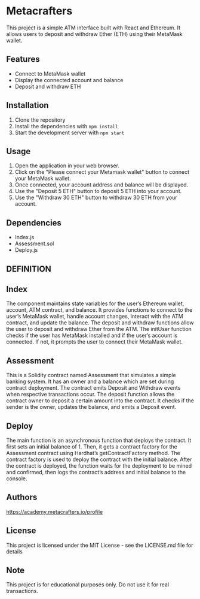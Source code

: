 # Metacrafters 

This project is a simple ATM  interface built with React and Ethereum. It allows users to deposit and withdraw Ether (ETH) using their MetaMask wallet.

## Features

- Connect to MetaMask wallet
- Display the connected account and balance
- Deposit and withdraw ETH

## Installation

1. Clone the repository
2. Install the dependencies with `npm install`
3. Start the development server with `npm start`

## Usage

1. Open the application in your web browser.
2. Click on the "Please connect your Metamask wallet" button to connect your MetaMask wallet.
3. Once connected, your account address and balance will be displayed.
4. Use the "Deposit 5 ETH" button to deposit 5 ETH into your account.
5. Use the "Withdraw 30 ETH" button to withdraw 30 ETH from your account.

## Dependencies

- Index.js
- Assessment.sol
- Deploy.js

## DEFINITION 


## Index

The component maintains state variables for the user’s Ethereum wallet, account, ATM contract, and balance. 
It provides functions to connect to the user’s MetaMask wallet, handle account changes, interact with the ATM contract, and update the balance.
The deposit and withdraw functions allow the user to deposit and withdraw Ether from the ATM.
The initUser function checks if the user has MetaMask installed and if the user’s account is connected.
If not, it prompts the user to connect their MetaMask wallet.

## Assessment

This is a Solidity contract named Assessment that simulates a simple banking system. 
It has an owner and a balance which are set during contract deployment. The contract emits Deposit and Withdraw events when respective transactions occur.
The deposit function allows the contract owner to deposit a certain amount into the contract. 
It checks if the sender is the owner, updates the balance, and emits a Deposit event.

## Deploy

The main function is an asynchronous function that deploys the contract. It first sets an initial balance of 1. 
Then, it gets a contract factory for the Assessment contract using Hardhat’s getContractFactory method. 
The contract factory is used to deploy the contract with the initial balance.
After the contract is deployed, the function waits for the deployment to be mined and confirmed, then logs the contract’s address and initial balance to the console.

## Authors 
https://academy.metacrafters.io/profile

## License
This project is licensed under the MIT License - see the LICENSE.md file for details

## Note
This project is for educational purposes only. Do not use it for real transactions.
